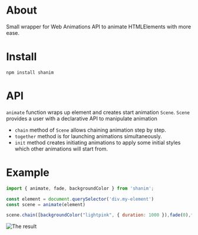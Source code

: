 # About
Small wrapper for Web Animations API to animate HTMLElements with more ease.

# Install
`npm install shanim`

# API

`animate` function wraps up element and creates start animation `Scene`. `Scene` provides a user with a declarative API to manipulate animation

- `chain` method of `Scene` allows chaining animation step by step.
- `together` method is for launching animations simultaneously.
- `init` method creates initiating animations to apply some initial styles which other animations will start from.

# Example
```js
import { animate, fade, backgroundColor } from 'shanim';

const element = document.querySelector('div.my-element')
const scene = animate(element)

scene.chain([backgroundColor("lightpink", { duration: 1000 }),fade(0),fade(1)]).play()
```

![The result](https://ibb.co/y8JcsT5)
